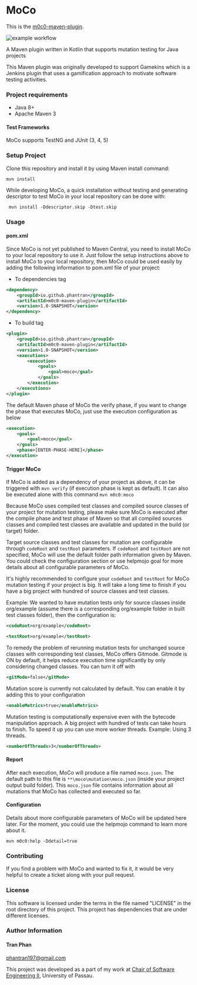 # MoCo

This is the [m0c0-maven-plugin](http://).

![example workflow](https://github.com/phantran/moco/actions/workflows/actions.yml/badge.svg)

A Maven plugin written in Kotlin that supports mutation testing for Java projects

This Maven plugin was originally developed to support Gamekins which is a Jenkins plugin that uses a gamification
approach to motivate software testing activities.

### Project requirements

- Java 8+
- Apache Maven 3

#### Test Frameworks
MoCo supports TestNG and JUnit (3, 4, 5)

### Setup Project

Clone this repository and install it by using Maven install command:

`mvn install`

While developing MoCo, a quick installation without testing and generating descriptor to test MoCo in your local repository can be done with:

` mvn install -Ddescriptor.skip -Dtest.skip`

### Usage

#### pom.xml

Since MoCo is not yet published to Maven Central, you need to install MoCo to your local repository to use it.
Just follow the setup instructions above to install MoCo to your local repository, 
then MoCo could be used easily by adding the following information to pom.xml file of your project:

- To dependencies tag
```xml
<dependency>
    <groupId>io.github.phantran</groupId>
    <artifactId>m0c0-maven-plugin</artifactId>
    <version>1.0-SNAPSHOT</version>
</dependency>
```

- To build tag
```xml
<plugin>
    <groupId>io.github.phantran</groupId>
    <artifactId>m0c0-maven-plugin</artifactId>
    <version>1.0-SNAPSHOT</version>
    <executions>
        <execution>
            <goals>
                <goal>moco</goal>
            </goals>
        </execution>
    </executions>
</plugin>
```

The default Maven phase of MoCo the verify phase, if you want to change the phase that executes MoCo, just use the execution 
configuration as below

```xml
<execution>
    <goals>
        <goal>moco</goal>
    </goals>
    <phase>[ENTER-PHASE-HERE]</phase>
</execution>
```

#### Trigger MoCo
If MoCo is added as a dependency of your project as above, it can be triggered with 
`mvn verify` (if execution phase is kept as default). It can also be executed alone with this command
`mvn m0c0:moco`

Because MoCo uses compiled test classes and compiled source classes of your project for mutation testing, please make
sure MoCo is executed after the compile phase and test phase of Maven so that all compiled sources classes and compiled test classes
are available and updated in the build (or target) folder.

Target source classes and test classes for mutation are configurable through `codeRoot` and `testRoot` parameters.
If `codeRoot` and `testRoot` are not specified, MoCo will use the default folder path information given by Maven. You
could check the configuration section or use helpmojo goal for more details about all configurable parameters of MoCo.

It's highly recommended to configure your `codeRoot` and `testRoot` for MoCo mutation testing if your project is big.
It will take a long time to finish if you have a big project with hundred of source classes and test classes. 

Example: We wanted to have mutation tests only for source classes inside org/example (assume there is 
 a corresponding org/example folder in built test classes folder), then the configuration is:
```xml
<codeRoot>org/example</codeRoot>
```
```xml
<testRoot>org/example</testRoot>
```
To remedy the problem of rerunning mutation tests for unchanged source classes with 
corresponding test classes, MoCo offers Gitmode. Gitmode is ON by default, it helps reduce 
execution time significantly by only considering changed classes. You can turn it off with
```xml
<gitMode>false</gitMode>
```

Mutation score is currently not calculated by default. You can enable it by adding this to your configuration
```xml
<enableMetrics>true</enableMetrics>
```

Mutation testing is computationally expensive even with the bytecode manipulation approach. 
A big project with hundred of tests can take hours to finish. To speed it up you can use more worker threads.
Example: Using 3 threads.
```xml
<numberOfThreads>3</numberOfThreads>
```

#### Report
After each execution, MoCo will produce a file named `moco.json`. The default path to this file is 
`**\moco\mutation\moco.json` (inside your project output build folder).
This `moco.json` file contains information about all mutations that MoCo has collected and executed so far.


#### Configuration 
Details about more configurable parameters of MoCo will be updated here later. For the moment, you could use
the helpmojo command to learn more about it.

`mvn m0c0:help -Ddetail=true`

### Contributing
If you find a problem with MoCo and wanted to fix it, it would be very helpful to create a ticket along with your pull request.

### License

This software is licensed under the terms in the file named "LICENSE" in the root directory of this project. This
project has dependencies that are under different licenses.

### Author Information

#### Tran Phan
phantran197@gmail.com

This project was developed as a part of my work at
[Chair of Software Engineering II](https://www.fim.uni-passau.de/lehrstuhl-fuer-software-engineering-ii/),
University of Passau.




